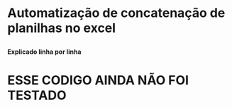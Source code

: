 <h1> Automatização de concatenação de planilhas no excel
<p>
<H4> Explicado linha por linha
<p>
<h1> ESSE CODIGO AINDA NÃO FOI TESTADO 


